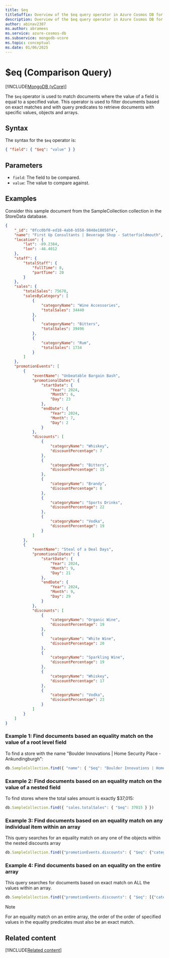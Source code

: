 ```yaml
---
title: $eq
titleSuffix: Overview of the $eq query operator in Azure Cosmos DB for MongoDB vCore
description: Overview of the $eq query operator in Azure Cosmos DB for MongoDB vCore
author: abinav2307
ms.author: abramees
ms.service: azure-cosmos-db
ms.subservice: mongodb-vcore
ms.topic: conceptual
ms.date: 01/06/2025
---
```


# $eq (Comparison Query)

[!INCLUDE[MongoDB (vCore)](~/reusable-content/ce-skilling/azure/includes/cosmos-db/includes/appliesto-mongodb-vcore.md)]

The `$eq` operator is used to match documents where the value of a field is equal to a specified value. This operator is used to filter documents based on exact matches and with query predicates to retrieve documents with specific values, objects and arrays.

## Syntax

The syntax for the `$eq` operator is:

```json
{ "field": { "$eq": "value" } }
```

## Parameters

- `field`: The field to be compared.
- `value`: The value to compare against.

## Examples

Consider this sample document from the SampleCollection collection in the StoreData database.

```json
{
    "_id": "0fcc0bf0-ed18-4ab8-b558-9848e18058f4",
    "name": "First Up Consultants | Beverage Shop - Satterfieldmouth",
    "location": {
        "lat": -89.2384,
        "lon": -46.4012
    },
    "staff": {
        "totalStaff": {
            "fullTime": 8,
            "partTime": 20
        }
    },
    "sales": {
        "totalSales": 75670,
        "salesByCategory": [
            {
                "categoryName": "Wine Accessories",
                "totalSales": 34440
            },
            {
                "categoryName": "Bitters",
                "totalSales": 39496
            },
            {
                "categoryName": "Rum",
                "totalSales": 1734
            }
        ]
    },
    "promotionEvents": [
        {
            "eventName": "Unbeatable Bargain Bash",
            "promotionalDates": {
                "startDate": {
                    "Year": 2024,
                    "Month": 6,
                    "Day": 23
                },
                "endDate": {
                    "Year": 2024,
                    "Month": 7,
                    "Day": 2
                }
            },
            "discounts": [
                {
                    "categoryName": "Whiskey",
                    "discountPercentage": 7
                },
                {
                    "categoryName": "Bitters",
                    "discountPercentage": 15
                },
                {
                    "categoryName": "Brandy",
                    "discountPercentage": 8
                },
                {
                    "categoryName": "Sports Drinks",
                    "discountPercentage": 22
                },
                {
                    "categoryName": "Vodka",
                    "discountPercentage": 19
                }
            ]
        },
        {
            "eventName": "Steal of a Deal Days",
            "promotionalDates": {
                "startDate": {
                    "Year": 2024,
                    "Month": 9,
                    "Day": 21
                },
                "endDate": {
                    "Year": 2024,
                    "Month": 9,
                    "Day": 29
                }
            },
            "discounts": [
                {
                    "categoryName": "Organic Wine",
                    "discountPercentage": 19
                },
                {
                    "categoryName": "White Wine",
                    "discountPercentage": 20
                },
                {
                    "categoryName": "Sparkling Wine",
                    "discountPercentage": 19
                },
                {
                    "categoryName": "Whiskey",
                    "discountPercentage": 17
                },
                {
                    "categoryName": "Vodka",
                    "discountPercentage": 23
                }
            ]
        }
    ]
}
```

### Example 1: Find documents based an equality match on the value of a root level field

To find a store with the name "Boulder Innovations | Home Security Place - Ankundingburgh":

```javascript
db.SampleCollection.find({ "name": { "$eq": "Boulder Innovations | Home Security Place - Ankundingburgh" } })
```

### Example 2: Find documents based on an equality match on the value of a nested field

To find stores where the total sales amount is exactly $37,015:

```javascript
db.SampleCollection.find({ "sales.totalSales": { "$eq": 37015 } })
```

### Example 3: Find documents based on an equality match on any individual item within an array

This query searches for an equality match on any one of the objects within the nested discounts array

```javascript
db.SampleCollection.find({"promotionEvents.discounts": { "$eq": {"categoryName": "Alarm Systems", "discountPercentage": 5}}})
```

### Example 4: Find documents based on an equality on the entire array

This query searches for documents based on exact match on ALL the values within an array.

```javascript
db.SampleCollection.find({"promotionEvents.discounts": { "$eq": [{"categoryName": "Alarm Systems", "discountPercentage": 5}, {"categoryName": "Door Locks", "discountPercentage": 12}]}})
```

> [!NOTE]
> For an equality match on an entire array, the order of the order of specified values in the equality predicates must also be an exact match.

## Related content

[!INCLUDE[Related content](../includes/related-content.md)]
